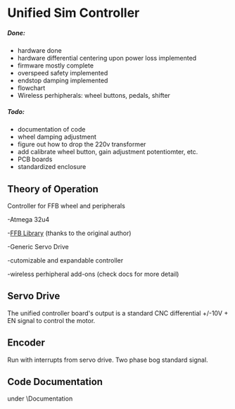 # Unified Sim Controller

##### Done:

- hardware done
- hardware differential centering upon power loss implemented
- firmware mostly complete
- overspeed safety implemented
- endstop damping implemented
- flowchart
- Wireless perhipherals: wheel buttons, pedals, shifter

##### Todo:

- documentation of code
- wheel damping adjustment
- figure out how to drop the 220v transformer
- add calibrate wheel button, gain adjustment potentiomter, etc.
- PCB boards
- standardized enclosure

## Theory of Operation

Controller for FFB wheel and peripherals

-Atmega 32u4

-[FFB Library](https://github.com/joesphan/ArduinoJoystickWithFFBLibrary) (thanks to the original author)

-Generic Servo Drive

-cutomizable and expandable controller

-wireless perhipheral add-ons (check docs for more detail)

## Servo Drive

The unified controller board's output is a standard CNC differential +/-10V + EN signal to control the motor.

## Encoder

Run with interrupts from servo drive. Two phase bog standard signal.

## Code Documentation

under \Documentation
